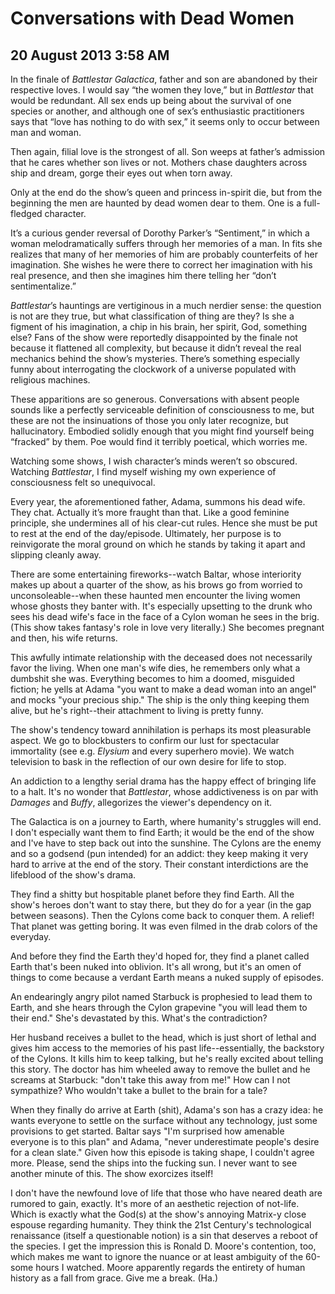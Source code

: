 # Conversations with Dead Women
## 20 August 2013 3:58 AM

In the finale of _Battlestar Galactica_, father and son are abandoned by their respective loves. I would say “the women they love,” but in _Battlestar_ that would be redundant. All sex ends up being about the survival of one species or another, and although one of sex’s enthusiastic practitioners says that “love has nothing to do with sex,” it seems only to occur between man and woman.

Then again, filial love is the strongest of all. Son weeps at father’s admission that he cares whether son lives or not. Mothers chase daughters across ship and dream, gorge their eyes out when torn away.

Only at the end do the show’s queen and princess in-spirit die, but from the beginning the men are haunted by dead women dear to them. One is a full-fledged character.

It’s a curious gender reversal of Dorothy Parker’s “Sentiment,” in which a woman melodramatically suffers through her memories of a man. In fits she realizes that many of her memories of him are probably counterfeits of her imagination. She wishes he were there to correct her imagination with his real presence, and then she imagines him there telling her “don’t sentimentalize.”

_Battlestar_’s hauntings are vertiginous in a much nerdier sense: the question is not are they true, but what classification of thing are they? Is she a figment of his imagination, a chip in his brain, her spirit, God, something else? Fans of the show were reportedly disappointed by the finale not because it flattened all complexity, but because it didn’t reveal the real mechanics behind the show’s mysteries. There’s something especially funny about interrogating the clockwork of a universe populated with religious machines.

These apparitions are so generous. Conversations with absent people sounds like a perfectly serviceable definition of consciousness to me, but these are not the insinuations of those you only later recognize, but hallucinatory. Embodied solidly enough that you might find yourself being “fracked” by them. Poe would find it terribly poetical, which worries me.

Watching some shows, I wish character’s minds weren’t so obscured. Watching _Battlestar_, I find myself wishing my own experience of consciousness felt so unequivocal.

Every year, the aforementioned father, Adama, summons his dead wife. They chat. Actually it’s more fraught than that. Like a good feminine principle, she undermines all of his clear-cut rules. Hence she must be put to rest at the end of the day/episode. Ultimately, her purpose is to reinvigorate the moral ground on which he stands by taking it apart and slipping cleanly away.

There are some entertaining fireworks--watch Baltar, whose interiority makes up about a quarter of the show, as his brows go from worried to unconsoleable--when these haunted men encounter the living women whose ghosts they banter with. It's especially upsetting to the drunk who sees his dead wife's face in the face of a Cylon woman he sees in the brig. (This show takes fantasy's role in love very literally.) She becomes pregnant and then, his wife returns.

This awfully intimate relationship with the deceased does not necessarily favor the living. When one man's wife dies, he remembers only what a dumbshit she was. Everything becomes to him a doomed, misguided fiction; he yells at Adama "you want to make a dead woman into an angel" and mocks "your precious ship." The ship is the only thing keeping them alive, but he's right--their attachment to living is pretty funny.

The show's tendency toward annihilation is perhaps its most pleasurable aspect. We go to blockbusters to confirm our lust for spectacular immortality (see e.g. _Elysium_ and every superhero movie). We watch television to bask in the reflection of our own desire for life to stop.

An addiction to a lengthy serial drama has the happy effect of bringing life to a halt. It's no wonder that _Battlestar_, whose addictiveness is on par with _Damages_ and _Buffy_, allegorizes the viewer's dependency on it.

The Galactica is on a journey to Earth, where humanity's struggles will end. I don't especially want them to find Earth; it would be the end of the show and I've have to step back out into the sunshine. The Cylons are the enemy and so a godsend (pun intended) for an addict: they keep making it very hard to arrive at the end of the story. Their constant interdictions are the lifeblood of the show's drama.

They find a shitty but hospitable planet before they find Earth. All the show's heroes don't want to stay there, but they do for a year (in the gap between seasons). Then the Cylons come back to conquer them. A relief! That planet was getting boring. It was even filmed in the drab colors of the everyday.

And before they find the Earth they'd hoped for, they find a planet called Earth that's been nuked into oblivion. It's all wrong, but it's an omen of things to come because a verdant Earth means a nuked supply of episodes.

An endearingly angry pilot named Starbuck is prophesied to lead them to Earth, and she hears through the Cylon grapevine "you will lead them to their end." She's devastated by this. What's the contradiction?

Her husband receives a bullet to the head, which is just short of lethal and gives him access to the memories of his past life--essentially, the backstory of the Cylons. It kills him to keep talking, but he's really excited about telling this story. The doctor has him wheeled away to remove the bullet and he screams at Starbuck: "don't take this away from me!" How can I not sympathize? Who wouldn't take a bullet to the brain for a tale?

When they finally do arrive at Earth (shit), Adama's son has a crazy idea: he wants everyone to settle on the surface without any technology, just some provisions to get started. Baltar says "I'm surprised how amenable everyone is to this plan" and Adama, "never underestimate people's desire for a clean slate." Given how this episode is taking shape, I couldn't agree more. Please, send the ships into the fucking sun. I never want to see another minute of this. The show exorcizes itself!

I don't have the newfound love of life that those who have neared death are rumored to gain, exactly. It's more of an aesthetic rejection of not-life. Which is exactly what the God(s) at the show's annoying Matrix-y close espouse regarding humanity. They think the 21st Century's technological renaissance (itself a questionable notion) is a sin that deserves a reboot of the species. I get the impression this is Ronald D. Moore's contention, too, which makes me want to ignore the nuance or at least ambiguity of the 60-some hours I watched. Moore apparently regards the entirety of human history as a fall from grace. Give me a break. (Ha.)